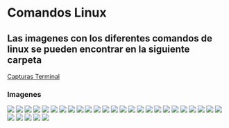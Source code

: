 # Comandos Linux
## Las imagenes con los diferentes comandos de linux se pueden encontrar en la siguiente carpeta
[Capturas Terminal ](https://github.com/dmsalasr/Programa-de-actualizaci-n-tecnol-gica/tree/main/Tareas/Img-Tar2)
### Imagenes 
![](https://github.com/dmsalasr/Programa-de-actualizaci-n-tecnol-gica/blob/main/Tareas/Img-Tar2/1.jpeg)
![](https://github.com/dmsalasr/Programa-de-actualizaci-n-tecnol-gica/blob/main/Tareas/Img-Tar2/2.jpeg)
![](https://github.com/dmsalasr/Programa-de-actualizaci-n-tecnol-gica/blob/main/Tareas/Img-Tar2/3.jpeg)
![](https://github.com/dmsalasr/Programa-de-actualizaci-n-tecnol-gica/blob/main/Tareas/Img-Tar2/4.jpeg)
![](https://github.com/dmsalasr/Programa-de-actualizaci-n-tecnol-gica/blob/main/Tareas/Img-Tar2/5.jpeg)
![](https://github.com/dmsalasr/Programa-de-actualizaci-n-tecnol-gica/blob/main/Tareas/Img-Tar2/6.jpeg)
![](https://github.com/dmsalasr/Programa-de-actualizaci-n-tecnol-gica/blob/main/Tareas/Img-Tar2/7.jpeg)
![](https://github.com/dmsalasr/Programa-de-actualizaci-n-tecnol-gica/blob/main/Tareas/Img-Tar2/8.jpeg)
![](https://github.com/dmsalasr/Programa-de-actualizaci-n-tecnol-gica/blob/main/Tareas/Img-Tar2/9.jpeg)
![](https://github.com/dmsalasr/Programa-de-actualizaci-n-tecnol-gica/blob/main/Tareas/Img-Tar2/10.jpeg)
![](https://github.com/dmsalasr/Programa-de-actualizaci-n-tecnol-gica/blob/main/Tareas/Img-Tar2/11.jpeg)
![](https://github.com/dmsalasr/Programa-de-actualizaci-n-tecnol-gica/blob/main/Tareas/Img-Tar2/12.jpeg)
![](https://github.com/dmsalasr/Programa-de-actualizaci-n-tecnol-gica/blob/main/Tareas/Img-Tar2/13.jpeg)
![](https://github.com/dmsalasr/Programa-de-actualizaci-n-tecnol-gica/blob/main/Tareas/Img-Tar2/14.jpeg)
![](https://github.com/dmsalasr/Programa-de-actualizaci-n-tecnol-gica/blob/main/Tareas/Img-Tar2/15.jpeg)
![](https://github.com/dmsalasr/Programa-de-actualizaci-n-tecnol-gica/blob/main/Tareas/Img-Tar2/16.jpeg)
![](https://github.com/dmsalasr/Programa-de-actualizaci-n-tecnol-gica/blob/main/Tareas/Img-Tar2/17.jpeg)
![](https://github.com/dmsalasr/Programa-de-actualizaci-n-tecnol-gica/blob/main/Tareas/Img-Tar2/18.jpeg)
![](https://github.com/dmsalasr/Programa-de-actualizaci-n-tecnol-gica/blob/main/Tareas/Img-Tar2/19.jpeg)
![](https://github.com/dmsalasr/Programa-de-actualizaci-n-tecnol-gica/blob/main/Tareas/Img-Tar2/20.jpeg)
![](https://github.com/dmsalasr/Programa-de-actualizaci-n-tecnol-gica/blob/main/Tareas/Img-Tar2/21.jpeg)
![](https://github.com/dmsalasr/Programa-de-actualizaci-n-tecnol-gica/blob/main/Tareas/Img-Tar2/22.jpeg)
![](https://github.com/dmsalasr/Programa-de-actualizaci-n-tecnol-gica/blob/main/Tareas/Img-Tar2/23.jpeg)
![](https://github.com/dmsalasr/Programa-de-actualizaci-n-tecnol-gica/blob/main/Tareas/Img-Tar2/24.jpeg)
![](https://github.com/dmsalasr/Programa-de-actualizaci-n-tecnol-gica/blob/main/Tareas/Img-Tar2/25.jpeg)
![](https://github.com/dmsalasr/Programa-de-actualizaci-n-tecnol-gica/blob/main/Tareas/Img-Tar2/26.jpeg)
![](https://github.com/dmsalasr/Programa-de-actualizaci-n-tecnol-gica/blob/main/Tareas/Img-Tar2/27.jpeg)
![](https://github.com/dmsalasr/Programa-de-actualizaci-n-tecnol-gica/blob/main/Tareas/Img-Tar2/28.jpeg)
![](https://github.com/dmsalasr/Programa-de-actualizaci-n-tecnol-gica/blob/main/Tareas/Img-Tar2/29.jpeg)
![](https://github.com/dmsalasr/Programa-de-actualizaci-n-tecnol-gica/blob/main/Tareas/Img-Tar2/30.jpeg)

